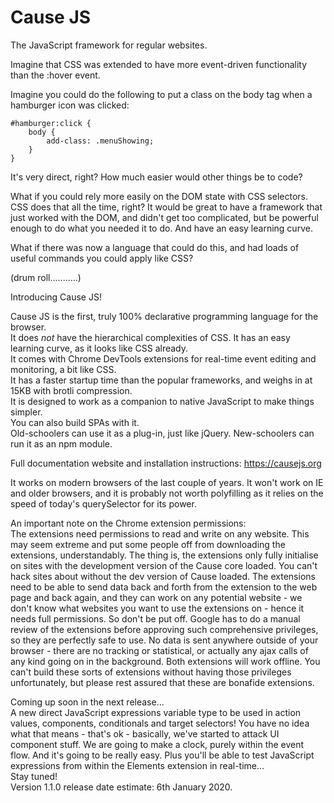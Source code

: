 # Cause JS
The JavaScript framework for regular websites.

Imagine that CSS was extended to have more event-driven functionality than the :hover event.

Imagine you could do the following to put a class on the body tag when a hamburger icon was clicked:

```
#hamburger:click {
    body {
        add-class: .menuShowing;
    }
}
```

It's very direct, right? How much easier would other things be to code?

What if you could rely more easily on the DOM state with CSS selectors. CSS does that all the time, right? It would be great to have a framework that just worked with the DOM, and didn't get too complicated, but be powerful enough to do what you needed it to do. And have an easy learning curve.

What if there was now a language that could do this, and had loads of useful commands you could apply like CSS?

(drum roll...........)

Introducing Cause JS!

Cause JS is the first, truly 100% declarative programming language for the browser.<br>
It does *not* have the hierarchical complexities of CSS. It has an easy learning curve, as it looks like CSS already.<br>
It comes with Chrome DevTools extensions for real-time event editing and monitoring, a bit like CSS.<br>
It has a faster startup time than the popular frameworks, and weighs in at 15KB with brotli compression.<br>
It is designed to work as a companion to native JavaScript to make things simpler.<br>
You can also build SPAs with it.<br>
Old-schoolers can use it as a plug-in, just like jQuery. New-schoolers can run it as an npm module.

Full documentation website and installation instructions:
https://causejs.org

It works on modern browsers of the last couple of years. It won't work on IE and older browsers, and it is probably not worth polyfilling as it relies on the speed of today's querySelector for its power.

An important note on the Chrome extension permissions:<br>
The extensions need permissions to read and write on any website. This may seem extreme and put some people off from downloading the extensions, understandably. The thing is, the extensions only fully initialise on sites with the development version of the Cause core loaded. You can't hack sites about without the dev version of Cause loaded. The extensions need to be able to send data back and forth from the extension to the web page and back again, and they can work on any potential website - we don't know what websites you want to use the extensions on - hence it needs full permissions. So don't be put off. Google has to do a manual review of the extensions before approving such comprehensive privileges, so they are perfectly safe to use. No data is sent anywhere outside of your browser - there are no tracking or statistical, or actually any ajax calls of any kind going on in the background. Both extensions will work offline. You can't build these sorts of extensions without having those privileges unfortunately, but please rest assured that these are bonafide extensions.

Coming up soon in the next release...<br>
A new direct JavaScript expressions variable type to be used in action values, components, conditionals and target selectors! You have no idea what that means - that's ok - basically, we've started to attack UI component stuff. We are going to make a clock, purely within the event flow. And it's going to be really easy. Plus you'll be able to test JavaScript expressions from within the Elements extension in real-time...<br>
Stay tuned!<br>
Version 1.1.0 release date estimate: 6th January 2020.
